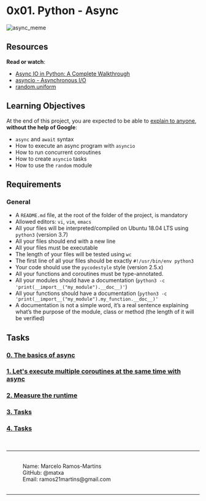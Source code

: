 <h1 class="gap">0x01. Python - Async</h1>

![async_meme](https://holbertonintranet.s3.amazonaws.com/uploads/medias/2019/12/4aeaa9c3cb1f316c05c4.png?X-Amz-Algorithm=AWS4-HMAC-SHA256&X-Amz-Credential=AKIARDDGGGOUWMNL5ANN%2F20210317%2Fus-east-1%2Fs3%2Faws4_request&X-Amz-Date=20210317T035303Z&X-Amz-Expires=86400&X-Amz-SignedHeaders=host&X-Amz-Signature=d118122f884987e198bf08408ebab5a8c4f884b8165217a6ece3a8d8aa862695)

<h2>Resources</h2>

<p><strong>Read or watch</strong>:</p>

<ul>
<li><a href="/rltoken/0FDY9iHLQ_UcSGoYLfv_tQ" title="Async IO in Python: A Complete Walkthrough" target="_blank">Async IO in Python: A Complete Walkthrough</a></li>
<li><a href="/rltoken/mr49MheJNH97N-xHbDUk_w" title="asyncio - Asynchronous I/O" target="_blank">asyncio - Asynchronous I/O</a></li>
<li><a href="/rltoken/2d9o-mvWPygQ46-4snE99w" title="random.uniform" target="_blank">random.uniform</a></li>
</ul>

<h2>Learning Objectives</h2>

<p>At the end of this project, you are expected to be able to <a href="/rltoken/T060wv57F2YSq0Xj6AO9iA" title="explain to anyone" target="_blank">explain to anyone</a>, <strong>without the help of Google</strong>:</p>

<ul>
<li><code>async</code> and <code>await</code> syntax</li>
<li>How to execute an async program with <code>asyncio</code></li>
<li>How to run concurrent coroutines</li>
<li>How to create <code>asyncio</code> tasks</li>
<li>How to use the <code>random</code> module</li>
</ul>

<h2>Requirements</h2>

<h3>General</h3>

<ul>
<li>A <code>README.md</code> file, at the root of the folder of the project, is mandatory</li>
<li>Allowed editors: <code>vi</code>, <code>vim</code>, <code>emacs</code></li>
<li>All your files will be interpreted/compiled on Ubuntu 18.04 LTS using <code>python3</code> (version 3.7)</li>
<li>All your files should end with a new line</li>
<li>All your files must be executable</li>
<li>The length of your files will be tested using <code>wc</code></li>
<li>The first line of all your files should be exactly <code>#!/usr/bin/env python3</code></li>
<li>Your code should use the <code>pycodestyle</code> style (version 2.5.x)</li>
<li>All your functions and coroutines must be type-annotated.</li>
<li>All your modules should have a documentation (<code>python3 -c &#39;print(__import__(&quot;my_module&quot;).__doc__)&#39;</code>)</li>
<li>All your functions should have a documentation (<code>python3 -c &#39;print(__import__(&quot;my_module&quot;).my_function.__doc__)&#39;</code></li>
<li>A documentation is not a simple word, it&rsquo;s a real sentence explaining what&rsquo;s the purpose of the module, class or method (the length of it will be verified)</li>
</ul>

</div>

<h2 class="gap">Tasks</h2>


<span id="user_id" data-id="1035"></span>

<a href="https://github.com/matxa/holbertonschool-web_back_end/blob/main/0x01-python_async_function/0-basic_async_syntax.py"><h3 class="panel-title">0. The basics of async</h3></a>

<a href="https://github.com/matxa/holbertonschool-web_back_end/blob/main/0x01-python_async_function/1-concurrent_coroutines.py"><h3 class="panel-title">1. Let&#39;s execute multiple coroutines at the same time with async</h3></a>

<a href="https://github.com/matxa/holbertonschool-web_back_end/blob/main/0x01-python_async_function/2-measure_runtime.py"><h3 class="panel-title">2. Measure the runtime</h3></a>

<a href="https://github.com/matxa/holbertonschool-web_back_end/blob/main/0x01-python_async_function/3-tasks.py"><h3 class="panel-title">3. Tasks</h3></a>

<a href="https://github.com/matxa/holbertonschool-web_back_end/blob/main/0x01-python_async_function/4-tasks.py"><h3 class="panel-title">4. Tasks</h3></a>


&#10240;<br>
<hr>
&#10240;<br>
&#10240; &#10240; &#10240; Name: Marcelo Ramos-Martins<br>
&#10240; &#10240; &#10240; GitHub: @matxa<br>
&#10240; &#10240; &#10240; Email: ramos21martins@gmail.com<br>
&#10240;
<hr>
&#10240;<br>
